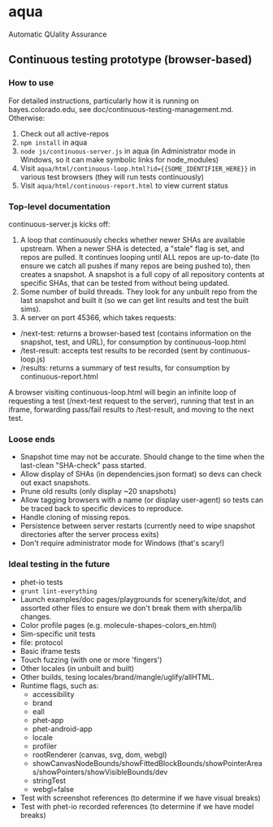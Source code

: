# aqua

Automatic QUality Assurance

## Continuous testing prototype (browser-based)

### How to use

For detailed instructions, particularly how it is running on bayes.colorado.edu, see
doc/continuous-testing-management.md. Otherwise:

1. Check out all active-repos
2. `npm install` in aqua
3. `node js/continuous-server.js` in aqua (in Administrator mode in Windows, so it can make symbolic links for
   node_modules)
4. Visit `aqua/html/continuous-loop.html?id={{SOME_IDENTIFIER_HERE}}` in various test browsers (they will run tests
   continuously)
5. Visit `aqua/html/continuous-report.html` to view current status

### Top-level documentation

continuous-server.js kicks off:

1. A loop that continuously checks whether newer SHAs are available upstream. When a newer SHA is detected, a "stale"
   flag is set, and repos are pulled. It continues looping until ALL repos are up-to-date (to ensure we catch all pushes
   if many repos are being pushed to), then creates a snapshot. A snapshot is a full copy of all repository contents at
   specific SHAs, that can be tested from without being updated.
2. Some number of build threads. They look for any unbuilt repo from the last snapshot and built it (so we can get lint
   results and test the built sims).
3. A server on port 45366, which takes requests:

- /next-test: returns a browser-based test (contains information on the snapshot, test, and URL), for consumption by
  continuous-loop.html
- /test-result: accepts test results to be recorded (sent by continuous-loop.js)
- /results: returns a summary of test results, for consumption by continuous-report.html

A browser visiting continuous-loop.html will begin an infinite loop of requesting a test (/next-test request to the
server), running that test in an iframe, forwarding pass/fail results to /test-result, and moving to the next test.

### Loose ends

- Snapshot time may not be accurate. Should change to the time when the last-clean "SHA-check" pass started.
- Allow display of SHAs (in dependencies.json format) so devs can check out exact snapshots.
- Prune old results (only display ~20 snapshots)
- Allow tagging browsers with a name (or display user-agent) so tests can be traced back to specific devices to
  reproduce.
- Handle cloning of missing repos.
- Persistence between server restarts (currently need to wipe snapshot directories after the server process exits)
- Don't require administrator mode for Windows (that's scary!)

### Ideal testing in the future

- phet-io tests
- `grunt lint-everything`
- Launch examples/doc pages/playgrounds for scenery/kite/dot, and assorted other files to ensure we don't break them
  with sherpa/lib changes.
- Color profile pages (e.g. molecule-shapes-colors_en.html)
- Sim-specific unit tests
- file: protocol
- Basic iframe tests
- Touch fuzzing (with one or more 'fingers')
- Other locales (in unbuilt and built)
- Other builds, tesing locales/brand/mangle/uglify/allHTML.
- Runtime flags, such as:
  - accessibility
  - brand
  - eall
  - phet-app
  - phet-android-app
  - locale
  - profiler
  - rootRenderer (canvas, svg, dom, webgl)
  - showCanvasNodeBounds/showFittedBlockBounds/showPointerAreas/showPointers/showVisibleBounds/dev
  - stringTest
  - webgl=false
- Test with screenshot references (to determine if we have visual breaks)
- Test with phet-io recorded references (to determine if we have model breaks)
